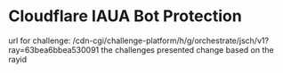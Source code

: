 # Cloudflare IAUA Bot Protection
url for challenge:
/cdn-cgi/challenge-platform/h/g/orchestrate/jsch/v1?ray=63bea6bbea530091
the challenges presented change based on the rayid
